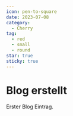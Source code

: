```yaml
---
icon: pen-to-square
date: 2023-07-08
category:
  - Cherry
tag:
  - red
  - small
  - round
star: true
sticky: true
---
```


# Blog erstellt

Erster Blog Eintrag.
